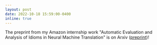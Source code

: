 ```yaml
---
layout: post
date: 2022-10-18 15:59:00-0400
inline: true
---
```


The preprint from my Amazon internship work
"Automatic Evaluation and Analysis of Idioms in Neural Machine Translation" 
is on Arxiv ([preprint](http://arxiv.org/abs/2210.04545))!